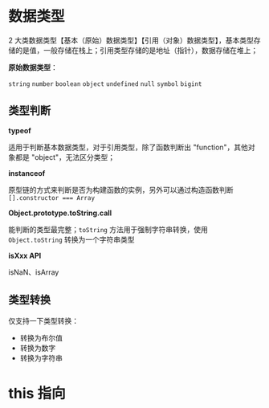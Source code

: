 # 数据类型

2 大类数据类型【基本（原始）数据类型】【引用（对象）数据类型】，基本类型存储的是值，一般存储在栈上；引用类型存储的是地址（指针），数据存储在堆上；

**原始数据类型**：

`string` `number` `boolean` `object` `undefined` `null` `symbol` `bigint`

## 类型判断

**typeof**

适用于判断基本数据类型，对于引用类型，除了函数判断出 "function"，其他对象都是 "object"，无法区分类型；

**instanceof**

原型链的方式来判断是否为构建函数的实例，另外可以通过构造函数判断 `[].constructor === Array`

**Object.prototype.toString.call**

能判断的类型最完整；`toString` 方法用于强制字符串转换，使用 `Object.toString` 转换为一个字符串类型

**isXxx API**

isNaN、isArray

## 类型转换

仅支持一下类型转换：

- 转换为布尔值
- 转换为数字
- 转换为字符串

# this 指向
